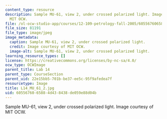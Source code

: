 ```yaml
---
content_type: resource
description: Sample MU-61, view 2, under crossed polarized light. Image courtesy of
  MIT OCW.
file: /ol-ocw-studio-app/courses/12-109-petrology-fall-2005/6055676065884d438438de059e88d04b_L14_MU_61_2.jpg
file_size: 81191
file_type: image/jpeg
image_metadata:
  caption: Sample MU-61, view 2, under crossed polarized light.
  credit: Image courtesy of MIT OCW.
  image-alt: Sample MU-61, view 2, under crossed polarized light.
learning_resource_types: []
license: https://creativecommons.org/licenses/by-nc-sa/4.0/
ocw_type: OCWImage
parent_title: Lab 14
parent_type: CourseSection
parent_uid: 22e15bb5-701b-be37-ee5c-95f9afedea7f
resourcetype: Image
title: L14_MU_61_2.jpg
uid: 60556760-6588-4d43-8438-de059e88d04b
---
```

Sample MU-61, view 2, under crossed polarized light. Image courtesy of MIT OCW.